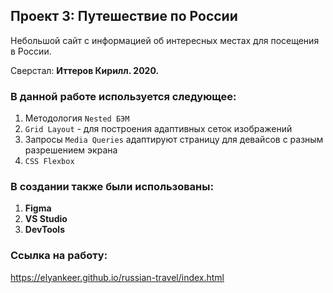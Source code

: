 ## Проект 3: Путешествие по России

Небольшой сайт с информацией об интересных местах для посещения в России.

Сверстал: **Иттеров Кирилл. 2020.**

### В данной работе используется следующее:
1.  Методология `Nested БЭМ`
2.  `Grid Layout` - для построения адаптивных сеток изображений
3.  Запросы `Media Queries` адаптируют страницу для девайсов с разным разрешением экрана
4.  `CSS Flexbox`

### В создании также были использованы:
1. **Figma**
2. **VS Studio**
3. **DevTools**

### Ссылка на работу:
https://elyankeer.github.io/russian-travel/index.html

